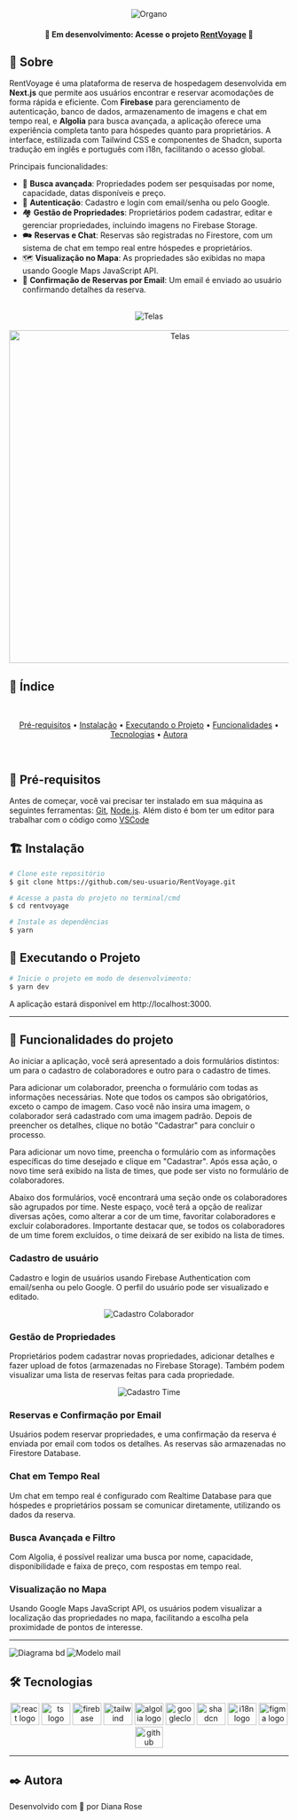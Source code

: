 <div align="center">
  <img src="https://github.com/user-attachments/assets/139ffe0b-180e-4867-aa35-ce5bddf583d7" alt="Organo">

</div>

<h4 align="center"> 
	🚧 Em desenvolvimento: Acesse o projeto <a href="https://github.com">RentVoyage</a> 🚧
</h4>

## 📝 Sobre

RentVoyage é uma plataforma de reserva de hospedagem desenvolvida em **Next.js** que permite aos usuários encontrar e reservar acomodações de forma rápida e eficiente. Com **Firebase** para gerenciamento de autenticação, banco de dados, armazenamento de imagens e chat em tempo real, e **Algolia** para busca avançada, a aplicação oferece uma experiência completa tanto para hóspedes quanto para proprietários. A interface, estilizada com Tailwind CSS e componentes de Shadcn, suporta tradução em inglês e português com i18n, facilitando o acesso global.

Principais funcionalidades:

- 🔎 **Busca avançada**: Propriedades podem ser pesquisadas por nome, capacidade, datas disponíveis e preço.
- 🔑 **Autenticação**: Cadastro e login com email/senha ou pelo Google.
- 🏘️ **Gestão de Propriedades**: Proprietários podem cadastrar, editar e gerenciar propriedades, incluindo imagens no Firebase Storage.
- 🗪 **Reservas e Chat**: Reservas são registradas no Firestore, com um sistema de chat em tempo real entre hóspedes e proprietários.
- 🗺️ **Visualização no Mapa**: As propriedades são exibidas no mapa usando Google Maps JavaScript API.
- 📧 **Confirmação de Reservas por Email**: Um email é enviado ao usuário confirmando detalhes da reserva.

<br>

<div align="center">
  <img src="https://github.com/user-attachments/assets/42e50b01-de51-4bbf-896e-f2272126745b" alt="Telas">
  <br><br>
  <img src="https://github.com/user-attachments/assets/31c5fe6a-55d0-403d-9b94-273c32deeea8" height="600" width="auto" alt="Telas">
</div>

## :bookmark: Índice

<br>
<p align="center">
 <a href="#-pré-requisitos">Pré-requisitos</a> •
 <a href="#%EF%B8%8F-instalação">Instalação</a> • 
 <a href="#-executando-o-projeto">Executando o Projeto</a> • 
 <a href="#-funcionalidades-do-projeto">Funcionalidades</a> • 
 <a href="#-tecnologias">Tecnologias</a> • 
 <a href="#%EF%B8%8F-autora">Autora</a>
</p>
<br>

## 🧾 Pré-requisitos

Antes de começar, você vai precisar ter instalado em sua máquina as seguintes ferramentas:
[Git](https://git-scm.com), [Node.js](https://nodejs.org/en/). 
Além disto é bom ter um editor para trabalhar com o código como [VSCode](https://code.visualstudio.com/)

## 🏗️ Instalação

```bash
# Clone este repositório
$ git clone https://github.com/seu-usuario/RentVoyage.git

# Acesse a pasta do projeto no terminal/cmd
$ cd rentvoyage

# Instale as dependências
$ yarn
```

## 🏢 Executando o Projeto

```bash
# Inicie o projeto em modo de desenvolvimento:
$ yarn dev
```
A aplicação estará disponível em http://localhost:3000.

<hr/>

## 🔨 Funcionalidades do projeto

Ao iniciar a aplicação, você será apresentado a dois formulários distintos: um para o cadastro de colaboradores e outro para o cadastro de times.

Para adicionar um colaborador, preencha o formulário com todas as informações necessárias. Note que todos os campos são obrigatórios, exceto o campo de imagem. Caso você não insira uma imagem, o colaborador será cadastrado com uma imagem padrão. Depois de preencher os detalhes, clique no botão "Cadastrar" para concluir o processo.

Para adicionar um novo time, preencha o formulário com as informações específicas do time desejado e clique em "Cadastrar". Após essa ação, o novo time será exibido na lista de times, que pode ser visto no formulário de colaboradores.

Abaixo dos formulários, você encontrará uma seção onde os colaboradores são agrupados por time. Neste espaço, você terá a opção de realizar diversas ações, como alterar a cor de um time, favoritar colaboradores e excluir colaboradores. Importante destacar que, se todos os colaboradores de um time forem excluídos, o time deixará de ser exibido na lista de times.


### Cadastro de usuário
Cadastro e login de usuários usando Firebase Authentication com email/senha ou pelo Google. O perfil do usuário pode ser visualizado e editado.
<div align="center">
  <img src="https://github.com/DaiLobo/Organo/assets/47689708/9ba4217a-a76c-40a4-a432-ba27e86d28a3" alt="Cadastro Colaborador">
</div>

### Gestão de Propriedades
Proprietários podem cadastrar novas propriedades, adicionar detalhes e fazer upload de fotos (armazenadas no Firebase Storage). Também podem visualizar uma lista de reservas feitas para cada propriedade.
<div align="center">
  <img src="https://github.com/DaiLobo/Organo/assets/47689708/ae199f55-1f4e-430a-8f78-a03e784d777e" alt="Cadastro Time">
</div>

### Reservas e Confirmação por Email
Usuários podem reservar propriedades, e uma confirmação da reserva é enviada por email com todos os detalhes. As reservas são armazenadas no Firestore Database.

### Chat em Tempo Real
Um chat em tempo real é configurado com Realtime Database para que hóspedes e proprietários possam se comunicar diretamente, utilizando os dados da reserva.

### Busca Avançada e Filtro
Com Algolia, é possível realizar uma busca por nome, capacidade, disponibilidade e faixa de preço, com respostas em tempo real.

### Visualização no Mapa
Usando Google Maps JavaScript API, os usuários podem visualizar a localização das propriedades no mapa, facilitando a escolha pela proximidade de pontos de interesse.

<hr/>

![Diagrama bd](https://github.com/user-attachments/assets/62b9e13a-65a6-4cd5-8fad-ecfb0a309c17)
![Modelo mail](https://github.com/user-attachments/assets/122de60d-af50-44e7-90a2-0fd2e36690d4)


## 🛠 Tecnologias
<div align="center">
  <img src="https://cdn.jsdelivr.net/gh/devicons/devicon@latest/icons/nextjs/nextjs-original.svg" height="40" width="52" alt="react logo"  />
  <img src="https://cdn.jsdelivr.net/gh/devicons/devicon@latest/icons/typescript/typescript-original.svg" height="40" width="52" alt="ts logo"  />
  <img src="https://cdn.jsdelivr.net/gh/devicons/devicon@latest/icons/firebase/firebase-original.svg" height="40" width="52" alt="firebase logo"   />
  <img src="https://cdn.jsdelivr.net/gh/devicons/devicon@latest/icons/tailwindcss/tailwindcss-original.svg" height="40" width="52" alt="tailwind logo"  />
  <img src="https://cdn.jsdelivr.net/gh/devicons/devicon@latest/icons/algolia/algolia-original.svg" height="40" width="52" alt="algolia logo" />
  <img src="https://cdn.jsdelivr.net/gh/devicons/devicon@latest/icons/googlecloud/googlecloud-original.svg" height="40" width="52" alt="googlecloud logo" />
  <img src="https://seeklogo.com/images/S/shadcn-ui-logo-EF735EC0E5-seeklogo.com.png?v=638421451470000000" height="40" width="52" alt="shadcn logo" />
  <img src="https://avatars.githubusercontent.com/u/8546082?v=4&s=160" height="40" width="52" alt="i18n logo" />
  <img src="https://cdn.jsdelivr.net/gh/devicons/devicon@latest/icons/figma/figma-original.svg" height="40" width="52" alt="figma logo" />
  <img src="https://cdn.jsdelivr.net/gh/devicons/devicon/icons/github/github-original.svg" height="38" width="50" alt="github logo" />
</div>
<hr/>

## ✒️ Autora
Desenvolvido com 💜 por Diana Rose
